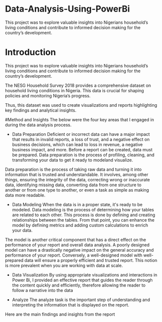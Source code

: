 # Data-Analysis-Using-PowerBi
This project was to explore valuable insights into Nigerians household’s living  conditions and contribute to informed decision making for the country’s  development. 

# Introduction 
This project was to explore valuable insights into Nigerians household’s living 
conditions and contribute to informed decision making for the country’s development. 

The NESG Household Survey 2018 provides a comprehensive dataset on household living conditions in Nigeria. This data is crucial for shaping policies and monitoring Nigeria’s progress. 

Thus, this dataset was used to create visualizations and reports highlighting key findings and analytical insights.

#Method and Insights 
The below were the four key areas that I engaged in during the data analysis process. 

* Data Preparation 
Deficient or incorrect data can have a major impact that results in invalid reports, a loss of trust, and a negative effect on business decisions, which can lead to loss in revenue, a negative business impact, and more. Before a report can be created, data must be prepared. Data preparation is the process of profiling, cleaning, and transforming your data to get it ready to modeland visualize.

Data preparation is the process of taking raw data and turning it into information that is trusted and understandable. It involves, among other things, ensuring the integrity of the data, correcting wrong or inaccurate data, identifying missing data, converting data from one structure to another or from one type to another, or even a task as simple as making data more readable. 

* Data Modeling 
When the data is in a proper state, it's ready to be modeled. Data modeling is the process of determining how your tables are related to each other. This process is done by defining and creating relationships between the tables. From that point, you can enhance the model by defining metrics and adding custom calculations to enrich your data.

The model is another critical component that has a direct effect on the performance of your report and overall data analysis. A poorly designed model can have a drastically negative impact on the general accuracy and performance of your report. Conversely, a well-designed model with well-prepared data will ensure a properly efficient and trusted report. This notion is more prevalent when you are working with data at scale. 

* Data Visualization 
By using appropriate visualizations and interactions in Power Bi, I provided an effective report that guides the reader through the content quickly and efficiently, 
therefore allowing the reader to follow a narrative into the data

* Analyze 
The analyze task is the important step of understanding and interpreting the information that is displayed on the report.

Here are the main findings and insights from the report

